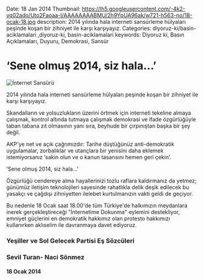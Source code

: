 Date: 18 Jan 2014
Thumbnail: https://lh5.googleusercontent.com/-4k2-vq02ado/Uto2Faoaa-I/AAAAAAAABMU/2h9YpUA96ak/w721-h563-no/18-ocak-18.jpg
description: 2014 yılında hala interneti sansürleme hülyaları peşinde koşan bir zihniyet ile karşı karşıyayız. 
Categories: diyoruz-ki/basin-aciklamalari ,diyoruz-ki, basin-aciklamalari
keywords: Diyoruz ki, Basın Açıklamaları, Duyuru, Demokrasi, Sansür

# ‘Sene olmuş 2014, siz hala...’

![İnternet Sansürü](https://lh5.googleusercontent.com/-4k2-vq02ado/Uto2Faoaa-I/AAAAAAAABMU/2h9YpUA96ak/w721-h563-no/18-ocak-18.jpg)

2014 yılında hala interneti sansürleme hülyaları peşinde koşan bir zihniyet ile karşı karşıyayız.

Skandalların ve yolsuzlukların üzerini örtmek için interneti tekeline almaya çalışmak, kontrol altında tutmaya çalışmak demokrasi ve ifade özgürlüğüyle taban tabana zıt olmasının yanı sıra, beyhude bir çırpınıştan başka bir şey değil.

AKP'ye net ve açık çağrımızdır: Tarihe düştüğünüz anti-demokratik uygulamalar, zorbalıklar ve utançlara bir yenisini daha eklemek istemiyorsanız ‘sakin olun ve o kanun tasarısını hemen geri çekin’.

‘Sene olmuş 2014, siz hala...’

Özgürlüğü cendereye alma hayallerinizi tozlu raflara kaldırmanız da yetmez; günümüz iletişim teknolojileri sayesinde rahatlıkla delik deşik edilecek bu yasakçı ve çağdışı zihniyetten ilelebet kurtulmanızın vakti geldi de geçiyor. 

Bu nedenle 18 Ocak saat 18.00'de tüm Türkiye'de halkımızın meydanlara inerek gerçekleştireceği "İnternetime Dokunma" eylemini destekliyor, emniyet güçlerini en demokratik hakkımız olan protesto hakkımızı kullanırken aklıselim ile davranmaya davet ediyoruz.


 
 
### Yeşiller ve Sol Gelecek Partisi Eş Sözcüleri
### Sevil Turan- Naci Sönmez


#### 18 Ocak 2014
